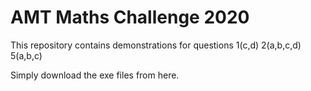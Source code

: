 # AMT Maths Challenge 2020
 
This repository contains demonstrations for questions 
1(c,d)
2(a,b,c,d)
5(a,b,c)

Simply download the exe files from here.
